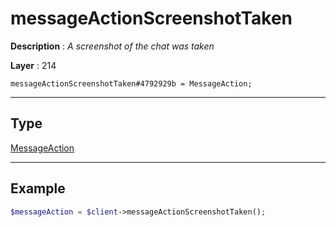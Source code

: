 # messageActionScreenshotTaken

**Description** : *A screenshot of the chat was taken*

**Layer** : 214

```tl
messageActionScreenshotTaken#4792929b = MessageAction;
```

---

## Type

[MessageAction](type/MessageAction)

---

## Example

```php
$messageAction = $client->messageActionScreenshotTaken();
```